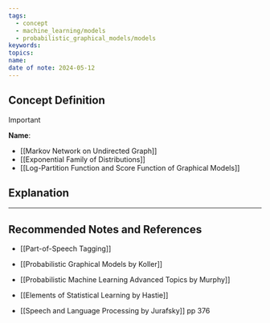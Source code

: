 ```yaml
---
tags:
  - concept
  - machine_learning/models
  - probabilistic_graphical_models/models
keywords: 
topics: 
name: 
date of note: 2024-05-12
---
```


## Concept Definition

>[!important]
>**Name**: 


- [[Markov Network on Undirected Graph]]
- [[Exponential Family of Distributions]]
- [[Log-Partition Function and Score Function of Graphical Models]]


## Explanation





-----------
##  Recommended Notes and References

- [[Part-of-Speech Tagging]]


- [[Probabilistic Graphical Models by Koller]]
- [[Probabilistic Machine Learning Advanced Topics by Murphy]]
- [[Elements of Statistical Learning by Hastie]]
- [[Speech and Language Processing by Jurafsky]] pp 376